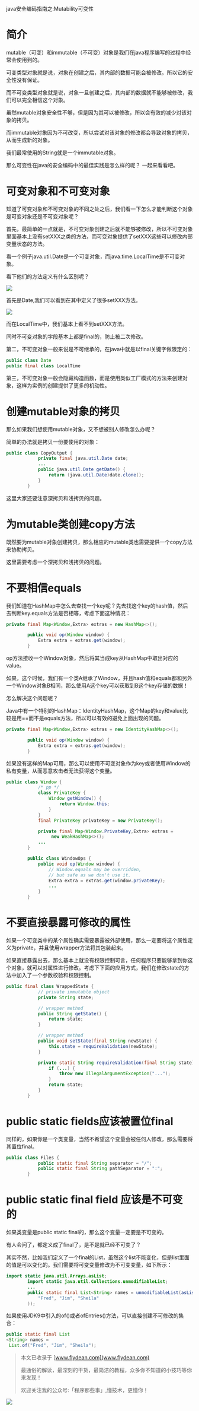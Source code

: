 java安全编码指南之:Mutability可变性

# 简介

mutable（可变）和immutable（不可变）对象是我们在java程序编写的过程中经常会使用到的。

可变类型对象就是说，对象在创建之后，其内部的数据可能会被修改。所以它的安全性没有保证。

而不可变类型对象就是说，对象一旦创建之后，其内部的数据就不能够被修改，我们可以完全相信这个对象。

虽然mutable对象安全性不够，但是因为其可以被修改，所以会有效的减少对该对象的拷贝。

而immutable对象因为不可改变，所以尝试对该对象的修改都会导致对象的拷贝，从而生成新的对象。

我们最常使用的String就是一个immutable对象。

那么可变性在java的安全编码中的最佳实践是怎么样的呢？ 一起来看看吧。

# 可变对象和不可变对象

知道了可变对象和不可变对象的不同之处之后，我们看一下怎么才能判断这个对象是可变对象还是不可变对象呢？

首先，最简单的一点就是，不可变对象创建之后就不能够被修改，所以不可变对象里面基本上没有setXXX之类的方法，而可变对象提供了setXXX这些可以修改内部变量状态的方法。

看一个例子java.util.Date是一个可变对象，而java.time.LocalTime是不可变对象。

看下他们的方法定义有什么区别呢？

![](https://img-blog.csdnimg.cn/20200716175742739.png?x-oss-process=image/watermark,type_ZmFuZ3poZW5naGVpdGk,shadow_0,text_aHR0cDovL3d3dy5mbHlkZWFuLmNvbQ==,size_30,color_8F8F8F,t_70)

首先是Date,我们可以看到在其中定义了很多setXXX方法。

![](https://img-blog.csdnimg.cn/20200716175759787.png?x-oss-process=image/watermark,type_ZmFuZ3poZW5naGVpdGk,shadow_0,text_aHR0cDovL3d3dy5mbHlkZWFuLmNvbQ==,size_30,color_8F8F8F,t_70)

而在LocalTime中，我们基本上看不到setXXX方法。

同时不可变对象的字段基本上都是final的，防止被二次修改。

第二，不可变对象一般来说是不可继承的，在java中就是以final关键字做限定的：

~~~java
public class Date
public final class LocalTime
~~~

第三，不可变对象一般会隐藏构造函数，而是使用类似工厂模式的方法来创建对象，这样为实例的创建提供了更多的机动性。


# 创建mutable对象的拷贝

那么如果我们想使用mutable对象，又不想被别人修改怎么办呢？

简单的办法就是拷贝一份要使用的对象：

~~~java
public class CopyOutput {
            private final java.util.Date date;
            ...
            public java.util.Date getDate() {
                return (java.util.Date)date.clone();
            }
        }
~~~

这里大家还要注意深拷贝和浅拷贝的问题。

# 为mutable类创建copy方法

既然要为mutable对象创建拷贝，那么相应的mutable类也需要提供一个copy方法来协助拷贝。

这里需要考虑一个深拷贝和浅拷贝的问题。

# 不要相信equals

我们知道在HashMap中怎么去查找一个key呢？先去找这个key的hash值，然后去判断key.equals方法是否相等，考虑下面这种情况：

~~~java
private final Map<Window,Extra> extras = new HashMap<>();

        public void op(Window window) {
            Extra extra = extras.get(window);
        }
~~~

op方法接收一个Window对象，然后将其当成key从HashMap中取出对应的value。

如果，这个时候，我们有一个类A继承了Window，并且hash值和equals都和另外一个Window对象B相同，那么使用A这个key可以获取到B这个key存储的数据！

怎么解决这个问题呢？

Java中有一个特别的HashMap：IdentityHashMap，这个Map的key和value比较是用==而不是equals方法，所以可以有效的避免上面出现的问题。

~~~java
private final Map<Window,Extra> extras = new IdentityHashMap<>();

        public void op(Window window) {
            Extra extra = extras.get(window);
        }
~~~

如果没有这样的Map可用，那么可以使用不可变对象作为key或者使用Window的私有变量，从而恶意攻击者无法获得这个变量。

~~~java
public class Window {
            /* pp */ 
            class PrivateKey {
                Window getWindow() {
                    return Window.this;
                }
            }
            final PrivateKey privateKey = new PrivateKey();

            private final Map<Window.PrivateKey,Extra> extras =
                 new WeakHashMap<>();
            ...
        }

        public class WindowOps {
            public void op(Window window) {
                // Window.equals may be overridden,
                // but safe as we don't use it.
                Extra extra = extras.get(window.privateKey);
                ...
            }
        }
~~~

# 不要直接暴露可修改的属性

如果一个可变类中的某个属性确实需要暴露被外部使用，那么一定要将这个属性定义为private，并且使用wrapper方法将其包装起来。

如果直接暴露出去，那么基本上就没有权限控制可言，任何程序只要能够拿到你这个对象，就可以对属性进行修改。考虑下下面的应用方式，我们在修改state的方法中加入了一个参数校验和权限控制。

~~~java
public final class WrappedState {
            // private immutable object
            private String state;

            // wrapper method
            public String getState() {
                return state;
            }

            // wrapper method
            public void setState(final String newState) {
                this.state = requireValidation(newState);
            }

            private static String requireValidation(final String state) {
                if (...) {
                    throw new IllegalArgumentException("...");
                }
                return state;
            }
        }
~~~

# public static fields应该被置位final

同样的，如果你是一个类变量，当然不希望这个变量会被任何人修改，那么需要将其置位final。

~~~java
public class Files {
            public static final String separator = "/";
            public static final String pathSeparator = ":";
        }
~~~

# public static final field 应该是不可变的

如果类变量是public static final的，那么这个变量一定要是不可变的。

有人会问了，都定义成了final了，是不是就已经不可变了？

其实不然，比如我们定义了一个final的List，虽然这个list不能变化，但是list里面的值是可以变化的。我们需要将可变变量修改为不可变变量，如下所示：

~~~java
import static java.util.Arrays.asList;
        import static java.util.Collections.unmodifiableList;
        ...
        public static final List<String> names = unmodifiableList(asList(
            "Fred", "Jim", "Sheila"
        ));
~~~

如果使用JDK9中引入的of()或者ofEntries()方法，可以直接创建不可修改的集合：

~~~java
public static final List
<String> names =
 List.of("Fred", "Jim", "Sheila");
~~~

> 本文已收录于 [www.flydean.com](www.flydean.com)
>
> 最通俗的解读，最深刻的干货，最简洁的教程，众多你不知道的小技巧等你来发现！
> 
> 欢迎关注我的公众号:「程序那些事」,懂技术，更懂你！

![](https://img-blog.csdnimg.cn/20200709152618916.png)







